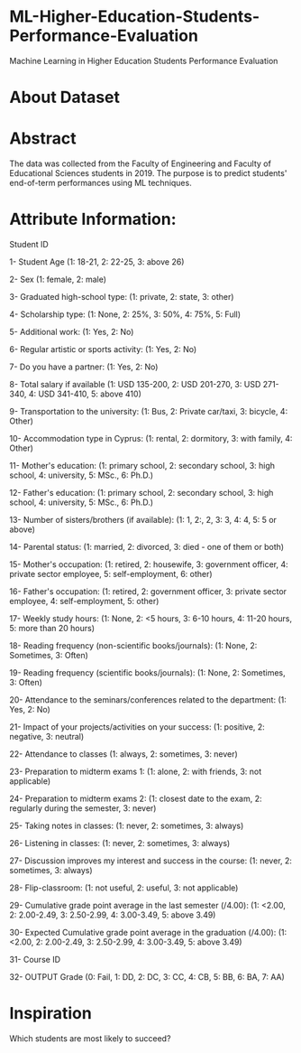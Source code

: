 # ML-Higher-Education-Students-Performance-Evaluation
Machine Learning in Higher Education Students Performance Evaluation

# About Dataset

# Abstract

The data was collected from the Faculty of Engineering and Faculty of Educational Sciences students in 2019. The purpose is to predict students' end-of-term performances using ML techniques.

# Attribute Information:

Student ID

1- Student Age (1: 18-21, 2: 22-25, 3: above 26)

2- Sex (1: female, 2: male)

3- Graduated high-school type: (1: private, 2: state, 3: other)

4- Scholarship type: (1: None, 2: 25%, 3: 50%, 4: 75%, 5: Full)

5- Additional work: (1: Yes, 2: No)

6- Regular artistic or sports activity: (1: Yes, 2: No)

7- Do you have a partner: (1: Yes, 2: No)

8- Total salary if available (1: USD 135-200, 2: USD 201-270, 3: USD 271-340, 4: USD 341-410, 5: above 410)

9- Transportation to the university: (1: Bus, 2: Private car/taxi, 3: bicycle, 4: Other)

10- Accommodation type in Cyprus: (1: rental, 2: dormitory, 3: with family, 4: Other)

11- Mother's education: (1: primary school, 2: secondary school, 3: high school, 4: university, 5: MSc., 6: Ph.D.)

12- Father's education: (1: primary school, 2: secondary school, 3: high school, 4: university, 5: MSc., 6: Ph.D.)

13- Number of sisters/brothers (if available): (1: 1, 2:, 2, 3: 3, 4: 4, 5: 5 or above)

14- Parental status: (1: married, 2: divorced, 3: died - one of them or both) 


15- Mother's occupation: (1: retired, 2: housewife, 3: government officer, 4: private sector employee, 5: self-employment, 6: other)

16- Father's occupation: (1: retired, 2: government officer, 3: private sector employee, 4: self-employment, 5: other)

17- Weekly study hours: (1: None, 2: <5 hours, 3: 6-10 hours, 4: 11-20 hours, 5: more than 20 hours)

18- Reading frequency (non-scientific books/journals): (1: None, 2: Sometimes, 3: Often)

19- Reading frequency (scientific books/journals): (1: None, 2: Sometimes, 3: Often)

20- Attendance to the seminars/conferences related to the department: (1: Yes, 2: No)

21- Impact of your projects/activities on your success: (1: positive, 2: negative, 3: neutral)

22- Attendance to classes (1: always, 2: sometimes, 3: never)

23- Preparation to midterm exams 1: (1: alone, 2: with friends, 3: not applicable)

24- Preparation to midterm exams 2: (1: closest date to the exam, 2: regularly during the semester, 3: never)

25- Taking notes in classes: (1: never, 2: sometimes, 3: always)

26- Listening in classes: (1: never, 2: sometimes, 3: always)

27- Discussion improves my interest and success in the course: (1: never, 2: sometimes, 3: always)

28- Flip-classroom: (1: not useful, 2: useful, 3: not applicable)

29- Cumulative grade point average in the last semester (/4.00): (1: <2.00, 2: 2.00-2.49, 3: 2.50-2.99, 4: 3.00-3.49, 5: above 3.49)

30- Expected Cumulative grade point average in the graduation (/4.00): (1: <2.00, 2: 2.00-2.49, 3: 2.50-2.99, 4: 3.00-3.49, 5: above 3.49)

31- Course ID

32- OUTPUT Grade (0: Fail, 1: DD, 2: DC, 3: CC, 4: CB, 5: BB, 6: BA, 7: AA)

# Inspiration

Which students are most likely to succeed?

